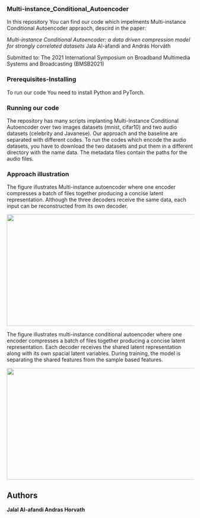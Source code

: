 ### Multi-instance_Conditional_Autoencoder
In this repository You can find our code which impelments Multi-instance Conditional Autoencoder appraoch, descird in the paper:

*Multi-instance Conditional Autoencoder: a data driven compression model for strongly correlated datasets*
Jala Al-afandi and András Horváth

Submitted to:
The 2021 International Symposium on Broadband Multimedia Systems and Broadcasting (BMSB2021)

### Prerequisites-Installing
To run our code You need to install Python and PyTorch.

### Running our code
The repository has many scripts implanting Multi-Instance Conditional Autoencoder over two images datasets (mnist, cifar10) and two audio datasets (celebrity and Javanese). Our approach and the baseline are separated with different codes. To run the codes which encode the audio datasets, you have to download the two datasets and put them in a different directory with the name data. The metadata files contain the paths for the audio files.   

### Approach illustration
The figure illustrates Multi-instance autoencoder where one encoder compresses a batch of files together producing a concise latent representation. Although the three decoders receive the same data, each input can be reconstructed from its own decoder.

<img src="https://i.ibb.co/hBdyg7T/new.png" width="650" height="300">

The figure illustrates multi-instance conditional autoencoder where one encoder compresses a batch of files together producing a concise latent representation. Each decoder receives the shared latent representation along with its own spacial latent variables. During training, the model is separating the shared features from the sample based features.

<img src="https://i.ibb.co/WtDn5Ft/new-cond.png" width="650" height="300">

## Authors
**Jalal Al-afandi 
Andras Horvath** 
